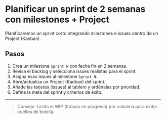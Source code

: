 # Planificar un sprint de 2 semanas con milestones + Project

Planificaremos un sprint corto integrando milestones e issues dentro de un Project (Kanban).

## Pasos

1. Crea un milestone `Sprint N` con fecha fin en 2 semanas.
2. Revisa el backlog y selecciona issues realistas para el sprint.
3. Asigna esos issues al milestone `Sprint N`.
4. Abre/actualiza un Project (Kanban) del sprint.
5. Añade las tarjetas (issues) al tablero y ordénalas por prioridad.
6. Define la meta del sprint y criterios de éxito.

---

> Consejo: Limita el WIP (trabajo en progreso) por columna para evitar cuellos de botella.
